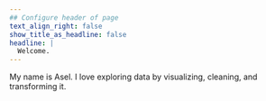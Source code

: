 ```yaml
---
## Configure header of page
text_align_right: false
show_title_as_headline: false
headline: |
  Welcome.
---
```


<!-- this is a subheadline -->
My name is Asel. I love exploring data by visualizing, cleaning, and transforming it.
